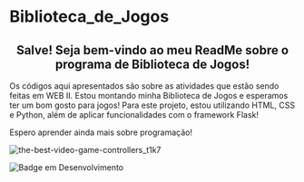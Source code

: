 # Biblioteca_de_Jogos
<h2 align='center'> Salve! Seja bem-vindo ao meu ReadMe sobre o programa de Biblioteca de Jogos!</h2>

Os códigos aqui apresentados são sobre as atividades que estão sendo feitas em WEB II. Estou montando minha Biblioteca de Jogos e esperamos ter um bom gosto para jogos!
Para este projeto, estou utilizando HTML, CSS e Python, além de aplicar funcionalidades com o framework Flask!

Espero aprender ainda mais sobre programação!

![the-best-video-game-controllers_t1k7](https://user-images.githubusercontent.com/95872752/182679823-79e0e76e-a07f-4ee4-bff2-79c169028e2c.jpg)

![Badge em Desenvolvimento](http://img.shields.io/static/v1?label=STATUS&message=EM%20DESENVOLVIMENTO&color=GREEN&style=for-the-badge)

